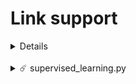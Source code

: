 # Link support

<details>	

    <summary>☄️ adversarial_ml.py</summary>
  <br />
  <li> Push to my fork from a clone of the original repo: https://stackoverflow.com/questions/25545613/how-can-i-push-to-my-fork-from-a-clone-of-the-original-repo </li>
  <li> Insert and edit size image on Github: https://techmaster.vn/posts/35930/thu-thuat-chen-anh-tren-github </li>
  <li> Import tf_v2 and still support function tf_v1: https://stackoverflow.com/questions/37383812/tensorflow-module-object-has-no-attribute-placeholder </li>
  <li> numpy.argmax: https://numpy.org/doc/stable/reference/generated/numpy.argmax.html </li>
  <li> Placeholders: https://databricks.com/tensorflow/placeholders </li>
  <li> mnist_tutorial_jsma: https://gist.github.com/miwong/936d8b12d565802358a924e1073cf6da </li>
  <li> Create Save and load Model with Graph: https://www.aisangam.com/blog/create-save-load-model-with-graph-part-5-tensorflow-mnist/ </li>
  <li> Get class labels from predict method in keras: https://androidkt.com/get-class-labels-from-predict-method-in-keras/ </li>
  <li> Keras binary classification probabilities to labels: https://stackoverflow.com/questions/55227599/keras-binary-classification-probabilities-to-labels </li>

</details>

<br>

<details>	
  <summary>☄️ supervised_learning.py</summary>

  <br />
  
<li> https://www.journaldev.com/29055/python-pandas-module-tutorial </li>
<li> https://www.geeksforgeeks.org/python-pandas-dataframe-loc/ </li>
<li> https://www.geeksforgeeks.org/dealing-with-rows-and-columns-in-pandas-dataframe/ </li>
<li> https://www.geeksforgeeks.org/indexing-and-selecting-data-with-pandas/ </li>
<li> https://www.geeksforgeeks.org/python-pandas-extracting-rows-using-loc/ </li>
<li> https://www.geeksforgeeks.org/python-extracting-rows-using-pandas-iloc/ </li>
</details>
